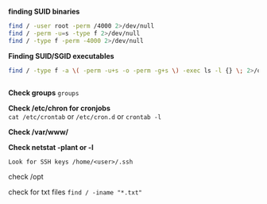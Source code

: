 **finding SUID binaries**
 ```bash
find / -user root -perm /4000 2>/dev/null  
find / -perm -u=s -type f 2>/dev/null
find / -type f -perm -4000 2>/dev/null
```
  
**Finding SUID/SGID executables**  
```bash
find / -type f -a \( -perm -u+s -o -perm -g+s \) -exec ls -l {} \; 2>/dev/null  
  
```
  
  **Check groups**
  `groups`
  
  
**Check /etc/chron for cronjobs**  
`cat /etc/crontab`  or `/etc/cron.d`  or `crontab -l`
  
  
**Check /var/www/**  
  
**Check netstat -plant or -l** 
  
`Look for SSH keys /home/<user>/.ssh`
	

check /opt
	
	
check for txt files
`find / -iname "*.txt"`
